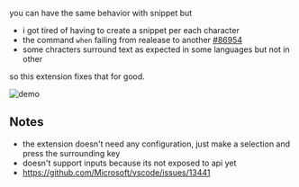 you can have the same behavior with snippet but

- i got tired of having to create a snippet per each character
- the command `when` failing from realease to another [#86954](https://github.com/microsoft/vscode/issues/86954)
- some chracters surround text as expected in some languages but not in other

so this extension fixes that for good.

![demo](https://user-images.githubusercontent.com/7388088/72429426-97d38580-3798-11ea-9a47-322a6ab21679.gif)

## Notes

- the extension doesn't need any configuration, just make a selection and press the surrounding key
- doesn't support inputs because its not exposed to api yet
- https://github.com/Microsoft/vscode/issues/13441
